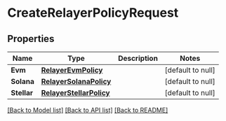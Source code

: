 # CreateRelayerPolicyRequest

## Properties

| Name        | Type                                                | Description | Notes             |
| ----------- | --------------------------------------------------- | ----------- | ----------------- |
| **Evm**     | [**RelayerEvmPolicy**](RelayerEvmPolicy.md)         |             | [default to null] |
| **Solana**  | [**RelayerSolanaPolicy**](RelayerSolanaPolicy.md)   |             | [default to null] |
| **Stellar** | [**RelayerStellarPolicy**](RelayerStellarPolicy.md) |             | [default to null] |

[[Back to Model list]](../README.md#documentation-for-models) [[Back to API list]](../README.md#documentation-for-api-endpoints) [[Back to README]](../README.md)
